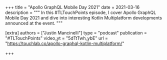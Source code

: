 +++
title = "Apollo GraphQL Mobile Day 2021"
date = 2021-03-16
description = """
In this #TLTouchPoints episode, I cover Apollo GraphQL Mobile Day 2021 and dive into interesting Kotlin Multiplatform developments announced at the event.
"""

[extra]
authors = ["Justin Mancinelli"]
type = "podcast"
publication = "#TLTouchPoints"
video_yt = "5dTtTwh_ybE"
url = "https://touchlab.co/apollo-graphql-kotlin-multiplatform/"

+++
